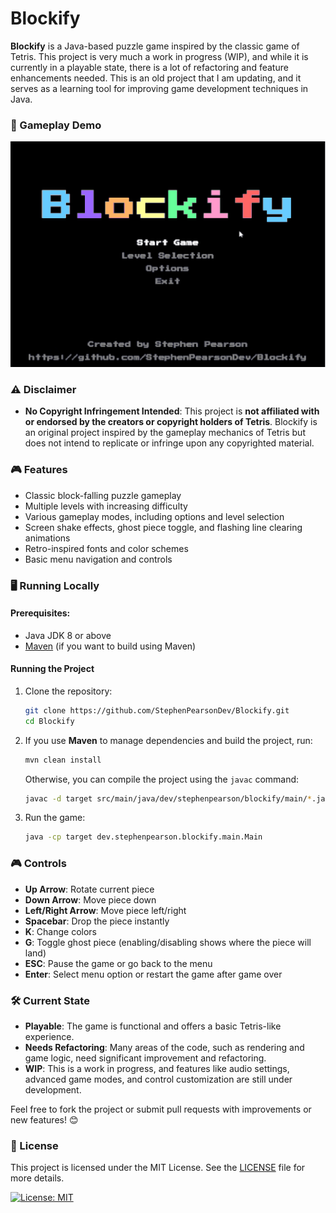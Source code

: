 # Blockify

**Blockify** is a Java-based puzzle game inspired by the classic game of Tetris. This project is very much a work in progress (WIP), and while it is currently in a playable state, there is a lot of refactoring and feature enhancements needed. This is an old project that I am updating, and it serves as a learning tool for improving game development techniques in Java.

### 🎥 Gameplay Demo

![Gameplay GIF](images/blockify-gameplay.gif)


### ⚠️ Disclaimer
- **No Copyright Infringement Intended**: This project is **not affiliated with or endorsed by the creators or copyright holders of Tetris**. Blockify is an original project inspired by the gameplay mechanics of Tetris but does not intend to replicate or infringe upon any copyrighted material.

### 🎮 Features
- Classic block-falling puzzle gameplay
- Multiple levels with increasing difficulty
- Various gameplay modes, including options and level selection
- Screen shake effects, ghost piece toggle, and flashing line clearing animations
- Retro-inspired fonts and color schemes
- Basic menu navigation and controls

### 🖥️ Running Locally

#### Prerequisites:
- Java JDK 8 or above
- [Maven](https://maven.apache.org/download.cgi) (if you want to build using Maven)

#### Running the Project

1. Clone the repository:
    ```bash
    git clone https://github.com/StephenPearsonDev/Blockify.git
    cd Blockify
    ```

2. If you use **Maven** to manage dependencies and build the project, run:
    ```bash
    mvn clean install
    ```

   Otherwise, you can compile the project using the `javac` command:
    ```bash
    javac -d target src/main/java/dev/stephenpearson/blockify/main/*.java
    ```

3. Run the game:
    ```bash
    java -cp target dev.stephenpearson.blockify.main.Main
    ```

### 🎮 Controls

- **Up Arrow**: Rotate current piece
- **Down Arrow**: Move piece down
- **Left/Right Arrow**: Move piece left/right
- **Spacebar**: Drop the piece instantly
- **K**: Change colors
- **G**: Toggle ghost piece (enabling/disabling shows where the piece will land)
- **ESC**: Pause the game or go back to the menu
- **Enter**: Select menu option or restart the game after game over

### 🛠️ Current State
- **Playable**: The game is functional and offers a basic Tetris-like experience.
- **Needs Refactoring**: Many areas of the code, such as rendering and game logic, need significant improvement and refactoring.
- **WIP**: This is a work in progress, and features like audio settings, advanced game modes, and control customization are still under development.

Feel free to fork the project or submit pull requests with improvements or new features! 😊

### 📝 License
This project is licensed under the MIT License. See the [LICENSE](./LICENSE) file for more details.

[![License: MIT](https://img.shields.io/badge/License-MIT-yellow.svg)](https://opensource.org/licenses/MIT)
